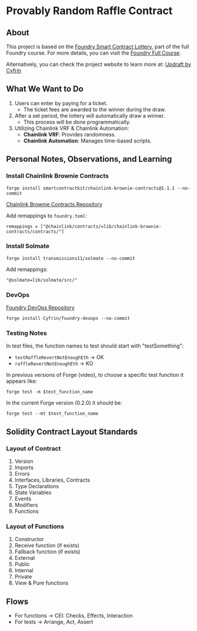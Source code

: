 # Provably Random Raffle Contract

## About

This project is based on the [Foundry Smart Contract Lottery](https://github.com/Cyfrin/foundry-smart-contract-lottery-f23), part of the full Foundry course. For more details, you can visit the [Foundry Full Course](https://github.com/Cyfrin/foundry-full-course-f23).

Alternatively, you can check the project website to learn more at:
[Updraft by Cyfrin](https://updraft.cyfrin.io/)

## What We Want to Do

1. Users can enter by paying for a ticket.
    - The ticket fees are awarded to the winner during the draw.
2. After a set period, the lottery will automatically draw a winner.
    - This process will be done programmatically.
3. Utilizing Chainlink VRF & Chainlink Automation:
    - <strong>Chainlink VRF</strong>: Provides randomness.
    - <strong>Chainlink Automation</strong>: Manages time-based scripts.

## Personal Notes, Observations, and Learning

### Install Chainlink Brownie Contracts

````
forge install smartcontractkit/chainlink-brownie-contracts@1.1.1 --no-commit
````

[Chainlink Brownie Contracts Repository](https://github.com/smartcontractkit/chainlink-brownie-contracts)

Add remappings to `foundry.toml`:

````
remappings = ["@chainlink/contracts/=lib/chainlink-brownie-contracts/contracts/"]
````

### Install Solmate

````
forge install transmissions11/solmate --no-commit
````

Add remappings:

````
"@solmate=lib/solmate/src/"
````

### DevOps

[Foundry DevOps Repository](https://github.com/Cyfrin/foundry-devops)

````
forge install Cyfrin/foundry-devops --no-commit
````

### Testing Notes

In test files, the function names to test should start with "testSomething":
- `testRaffleRevertNotEnoughEth` -> OK
- `raffleRevertNotEnoughEth` -> KO

In previous versions of Forge (video), to choose a specific test function it appears like:
````
forge test -m $test_function_name
````

In the current Forge version (0.2.0) it should be:
````
forge test --mt $test_function_name
````

## Solidity Contract Layout Standards

### Layout of Contract

1. Version
2. Imports
3. Errors
4. Interfaces, Libraries, Contracts
5. Type Declarations
6. State Variables
7. Events
8. Modifiers
9. Functions

### Layout of Functions

1. Constructor
2. Receive function (if exists)
3. Fallback function (if exists)
4. External
5. Public
6. Internal
7. Private
8. View & Pure functions

## Flows

- For functions -> CEI: Checks, Effects, Interaction
- For tests -> Arrange, Act, Assert
